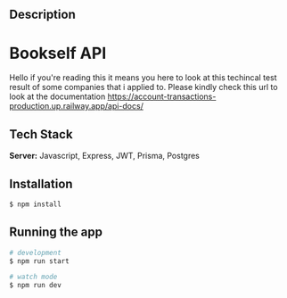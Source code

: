 ## Description

# Bookself API

Hello if you're reading this it means you here to look at this techincal test result of some companies that i applied to. Please kindly check this url to look at the documentation https://account-transactions-production.up.railway.app/api-docs/

## Tech Stack

**Server:** Javascript, Express, JWT, Prisma, Postgres

## Installation

```bash
$ npm install
```

## Running the app

```bash
# development
$ npm run start

# watch mode
$ npm run dev

```
